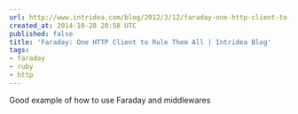 ```yaml
---
url: http://www.intridea.com/blog/2012/3/12/faraday-one-http-client-to-rule-them-all
created_at: 2014-10-28 20:58 UTC
published: false
title: 'Faraday: One HTTP Client to Rule Them All | Intridea Blog'
tags:
- faraday
- ruby
- http
---
```


Good example of how to use Faraday and middlewares
